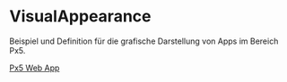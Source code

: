 VisualAppearance
================

Beispiel und Definition für die grafische Darstellung von Apps im Bereich Px5.

[Px5 Web App](https://proffix-net.github.io/VisualAppearance/Px5WebApp/dist)